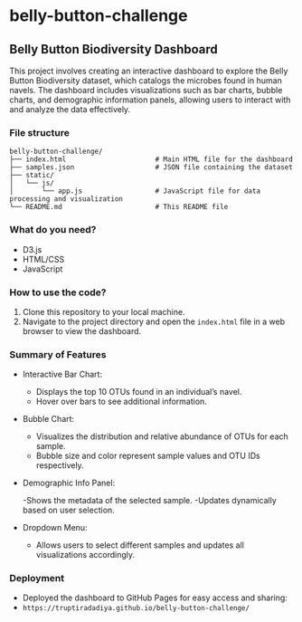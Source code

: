 # belly-button-challenge

## Belly Button Biodiversity Dashboard

This project involves creating an interactive dashboard to explore the Belly Button Biodiversity dataset, which catalogs the microbes found in human navels. The dashboard includes visualizations such as bar charts, bubble charts, and demographic information panels, allowing users to interact with and analyze the data effectively.

### File structure

```
belly-button-challenge/
├── index.html                      # Main HTML file for the dashboard
├── samples.json                    # JSON file containing the dataset
├── static/
│   └── js/
│       └── app.js                  # JavaScript file for data processing and visualization
└── README.md                       # This README file
```

### What do you need?

- D3.js
- HTML/CSS
- JavaScript

### How to use the code?

1. Clone this repository to your local machine.
2. Navigate to the project directory and open the `index.html` file in a web browser to view the dashboard.

### Summary of Features

- Interactive Bar Chart:

  - Displays the top 10 OTUs found in an individual’s navel.
  - Hover over bars to see additional information.

- Bubble Chart:

  - Visualizes the distribution and relative abundance of OTUs for each sample.
  - Bubble size and color represent sample values and OTU IDs respectively.

- Demographic Info Panel:

  -Shows the metadata of the selected sample.
  -Updates dynamically based on user selection.

- Dropdown Menu:

  - Allows users to select different samples and updates all visualizations accordingly.

### Deployment

- Deployed the dashboard to GitHub Pages for easy access and sharing:
- ```https://truptiradadiya.github.io/belly-button-challenge/```
